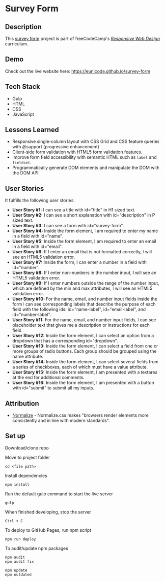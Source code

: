 # Survey Form

## Description

This [survey form](https://learn.freecodecamp.org/responsive-web-design/responsive-web-design-projects/build-a-survey-form) project is part of freeCodeCamp's [*Responsive Web Design*](https://learn.freecodecamp.org/) curriculum. 

## Demo

Check out the live website here: https://eunicode.github.io/survey-form

## Tech Stack

- Gulp
- HTML
- CSS
- JavaScript

## Lessons Learned

- Responsive single-column layout with CSS Grid and CSS feature queries with @support (progressive enhancement)
- Client-side form validation with HTML5 form validation features.
- Improve form field accessibility with semantic HTML such as `label` and `fieldset`.
- Programmatically generate DOM elements and manipulate the DOM with the DOM API

## User Stories

It fulfills the following user stories:
- **User Story #1:** I can see a title with id="title" in H1 sized text.
- **User Story #2:** I can see a short explanation with id="description" in P sized text.
- **User Story #3:** I can see a form with id="survey-form".
- **User Story #4:** Inside the form element, I am required to enter my name in a field with id="name".
- **User Story #5:** Inside the form element, I am required to enter an email in a field with id="email".
- **User Story #6:** If I enter an email that is not formatted correctly, I will see an HTML5 validation error.
- **User Story #7:** Inside the form, I can enter a number in a field with id="number".
- **User Story #8:** If I enter non-numbers in the number input, I will see an HTML5 validation error.
- **User Story #9:** If I enter numbers outside the range of the number input, which are defined by the min and max attributes, I will see an HTML5 validation error.
- **User Story #10:** For the name, email, and number input fields inside the form I can see corresponding labels that describe the purpose of each field with the following ids: id="name-label", id="email-label", and id="number-label".
- **User Story #11:** For the name, email, and number input fields, I can see placeholder text that gives me a description or instructions for each field.
- **User Story #12:** Inside the form element, I can select an option from a dropdown that has a corresponding id="dropdown".
- **User Story #13:** Inside the form element, I can select a field from one or more groups of radio buttons. Each group should be grouped using the name attribute.
- **User Story #14:** Inside the form element, I can select several fields from a series of checkboxes, each of which must have a value attribute.
- **User Story #15:** Inside the form element, I am presented with a textarea at the end for additional comments.
- **User Story #16:** Inside the form element, I am presented with a button with id="submit" to submit all my inputs.

## Attribution

- [Normalize](https://necolas.github.io/normalize.css/) - Normalize.css makes "browsers render elements more consistently and in line with modern standards".


## Set up

Download/clone repo

Move to project folder

```
cd <file path>
```

Install dependencies

```
npm install
```

Run the default gulp command to start the live server

```
gulp
```

When finished developing, stop the server

```
Ctrl + C
```

To deploy to GitHub Pages, run npm script

```
npm run deploy
```

To audit/update npm packages

```
npm audit
npm audit fix

npm update
npm outdated
```
